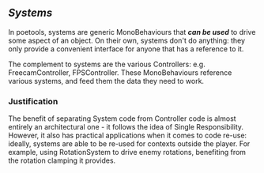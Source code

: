 ﻿## _Systems_
In poetools, systems are generic MonoBehaviours 
that **_can be used_** to drive some aspect of an object.
On their own, systems don't do anything: they only provide
a convenient interface for anyone that has a reference to it.

The complement to systems are the various Controllers: e.g.
FreecamController, FPSController. These MonoBehaviours reference
various systems, and feed them the data they need to work.

### Justification
The benefit of separating System code from Controller code
is almost entirely an architectural one - it follows the idea
of Single Responsibility. However, it also has practical
applications when it comes to code re-use: ideally, systems are 
able to be re-used for contexts outside the player. For example,
using RotationSystem to drive enemy rotations, benefiting from 
the rotation clamping it provides.